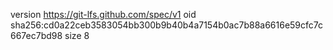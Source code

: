 version https://git-lfs.github.com/spec/v1
oid sha256:cd0a22ceb3583054bb300b9b40b4a7154b0ac7b88a6616e59cfc7c667ec7bd98
size 8
